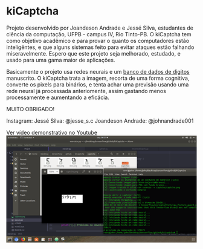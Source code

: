 # kiCaptcha

Projeto desenvolvido por Joandeson Andrade e Jessé Silva, estudantes de ciência da computação, UFPB - campus IV, Rio Tinto-PB.
O kiCaptcha tem como objetivo acadêmico e para provar o quanto os computadores estão inteligêntes, e que alguns sistemas feito para evitar ataques estão falhando miseravelmente.
Espero que este projeto seja melhorado, estudado, e usado para uma gama maior de aplicações.

Basicamente o projeto usa redes neurais e um [banco de dados de digitos](http://yann.lecun.com/exdb/mnist/ "acessar link") manuscrito. O kiCaptcha trata a imagem, recorta de uma forma cognitiva, converte os pixels para binários, e tenta achar uma previsão usando uma rede neural já processada anteriomente, assim gastando menos processamente e aumentando a eficácia.

MUITO OBRIGADO!

Instagram: Jessé Silva: @jesse_s.c
           Joandeson Andrade: @johnandrade001

[Ver vídeo demonstrativo no Youtube](https://youtu.be/TgCXwobCuYg "Ver vídeo no Youtube")
[![Clique para ver o vídeo](screenshot/001.png)](https://youtu.be/TgCXwobCuYg)

